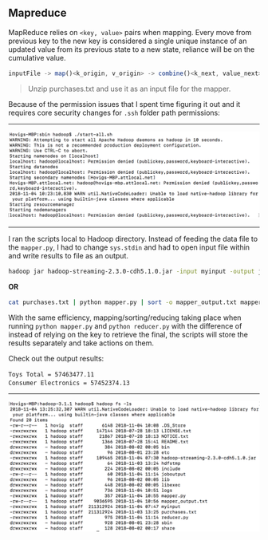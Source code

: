 ## Mapreduce

MapReduce relies on `<key, value>` pairs when mapping. Every move from previous key to the new key is considered a single unique instance of an updated value from its previous state to a new state, reliance will be on the cumulative value.

```javascript
inputFile -> map()<k_origin, v_origin> -> combine()<k_next, value_next> -> reduce()<k_final, v_final> -> outputFile
```

> Unzip purchases.txt and use it as an input file for the mapper.

Because of the permission issues that I spent time figuring it out and it requires core security changes for `.ssh` folder path permissions:

<hr>

![](img/issue.png)

<hr>

I ran the scripts local to Hadoop directory. Instead of feeding the data file to the `mapper.py`, I had to change `sys.stdin` and had to open input file within and write results to file as an output.

```bash
hadoop jar hadoop-streaming-2.3.0-cdh5.1.0.jar -input myinput -output joboutput -mapper mapper.py -reducer reducer.py -file mapper.py -file reducer.py
```

**OR**

```bash
cat purchases.txt | python mapper.py | sort -o mapper_output.txt mapper_output.txt | python reducer.py
```

With the same efficiency, mapping/sorting/reducing taking place when running `python mapper.py` and `python reducer.py` with the difference of instead of relying on the key to retrieve the final, the scripts will store the results separately and take actions on them.

Check out the output results:

`Toys Total = 57463477.11`<br>
`Consumer Electronics = 57452374.13`

<hr>

![](img/list.png)
